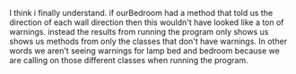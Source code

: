 I think i finally understand. if ourBedroom had a method that told us the direction of each wall direction then this wouldn't have looked like a ton of warnings. instead the results from running the program only shows us shows us methods from only the classes that don't have warnings.  In other words we aren't seeing warnings for lamp bed and bedroom because we are calling on those different classes when running the program.